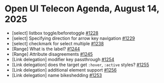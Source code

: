 Open UI Telecon Agenda, August 14, 2025
===================================
 * [select] listbox toggle/beforetoggle [#1228](https://github.com/openui/open-ui/issues/1228)
 * [select] Specifying direction for arrow key navigation [#1229](https://github.com/openui/open-ui/issues/1229)
 * [select] checkmark for select multiple [#1238](https://github.com/openui/open-ui/issues/1238)
 * [Range] What is the label? [#1244](https://github.com/openui/open-ui/issues/1244)
 * [Range] Attribute disagreements [#1245](https://github.com/openui/open-ui/issues/1245)
 * [Link delegation] modifier key passthrough [#1254](https://github.com/openui/open-ui/issues/1254)
 * [Link delegation] does the target get `:hover`, `:active` styles? [#1255](https://github.com/openui/open-ui/issues/1255)
 * [Link delegation] additional element support [#1256](https://github.com/openui/open-ui/issues/1256)
 * [Link delegation] name bikeshedding [#1253](https://github.com/openui/open-ui/issues/1253)
